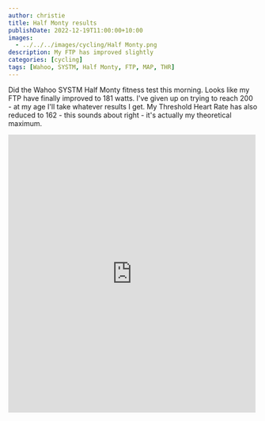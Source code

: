 ```yaml
---
author: christie
title: Half Monty results
publishDate: 2022-12-19T11:00:00+10:00
images:
  - ../../../images/cycling/Half Monty.png
description: My FTP has improved slightly
categories: [cycling]
tags: [Wahoo, SYSTM, Half Monty, FTP, MAP, THR]
---
```


Did the Wahoo SYSTM Half Monty fitness test this morning. Looks like my FTP have finally improved to 181 watts. I've given up on trying to reach 200 - at my age I'll take whatever results I get. My Threshold Heart Rate has also reduced to 162 - this sounds about right - it's actually my theoretical maximum.

<iframe src="https://www.facebook.com/plugins/post.php?href=https%3A%2F%2Fwww.facebook.com%2Fchris1.tham%2Fposts%2Fpfbid02qEk5uSdmsUHnH53xWkA7keyp9xtT35jy8j8vBMR77f55bHhGmJ5bQw2sxhsWQCazl&show_text=true&width=500" width="500" height="561" style="border:none;overflow:hidden" scrolling="no" frameborder="0" allowfullscreen="true" allow="autoplay; clipboard-write; encrypted-media; picture-in-picture; web-share"></iframe>

